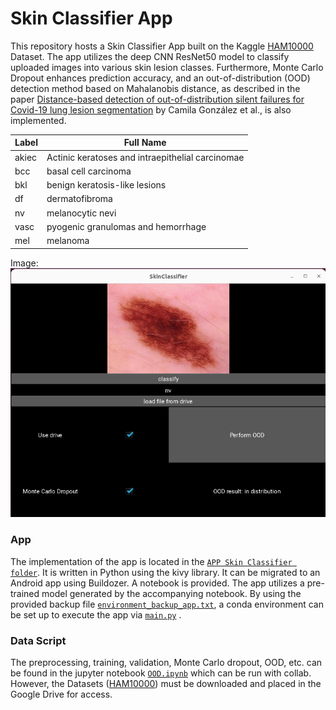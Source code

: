 # Skin Classifier App
This repository hosts a Skin Classifier App built on the Kaggle [HAM10000](https://www.kaggle.com/datasets/kmader/skin-cancer-mnist-ham10000) Dataset. The app utilizes the deep CNN ResNet50 model to classify uploaded images into various skin lesion classes. Furthermore, Monte Carlo Dropout enhances prediction accuracy, and an out-of-distribution (OOD) detection method based on Mahalanobis distance, as described in the paper [Distance-based detection of out-of-distribution silent failures for Covid-19 lung lesion segmentation](https://www.sciencedirect.com/science/article/pii/S1361841522002298) by Camila González et al., is also implemented.


| Label  | Full Name |
| ------------- | ------------- |
| akiec  | Actinic keratoses and intraepithelial carcinomae  |
| bcc  | basal cell carcinoma  |
| bkl  | benign keratosis-like lesions  |
| df | dermatofibroma  |
| nv  | melanocytic nevi  |
| vasc  | pyogenic granulomas and hemorrhage  |
| mel | melanoma  |



Image:
![DEMO](App_preview.png)

### App
The implementation of the app is located in the [`APP Skin Classifier folder`](App%20Skin%20Classifier/). It is written in Python using the kivy library. It can be migrated to an Android app using Buildozer. A notebook is provided. The app utilizes a pre-trained model generated by the accompanying notebook. By using the provided backup file [`environment_backup_app.txt`](App%20Skin%20Classifier/environment_backup_app.txt), a conda environment can be set up to execute the app via [`main.py`](App%20Skin%20Classifier/main.py) .


### Data Script

The preprocessing, training, validation, Monte Carlo dropout, OOD, etc. can be found in the jupyter notebook [`OOD.ipynb`](Notebook%20and%20Data/OOD.ipynb) which can be run with collab. However, the Datasets ([HAM10000](https://www.kaggle.com/datasets/kmader/skin-cancer-mnist-ham10000)) must be downloaded and placed in the Google Drive for access. 

